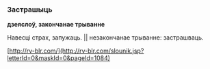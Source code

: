 ### Застрашыць
**дзеяслоў, закончанае трыванне**

Навесці страх, запужаць. || незакончанае трыванне: застрашваць.

<a rel="author">[http://rv-blr.com/](http://rv-blr.com/slounik.jsp?letterId=0&maskId=0&pageId=1084)</a>
